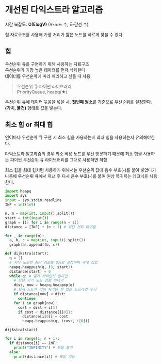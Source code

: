 # 개선된 다익스트라 알고리즘
시간 복잡도: **O(ElogV)** (V-노드 수, E-간선 수)

힙 자료구조를 사용해 가장 거리가 짧은 노드를 빠르게 찾을 수 있다.

## 힙
우선순위 큐를 구현하기 위해 사용하는 자료구조  
우선순위가 가장 높은 데이터를 먼저 삭제한다  
데이터를 우선순위에 따라 처리하고 싶을 때 사용

> 우선순위 큐 파이썬 라이브러리  
> PriorityQueue, heapq(★)

우선순위 큐에 데이터 묶음을 넣을 시, **첫번째 원소**를 기준으로 우선순위를 설정한다. **(가치, 물건)** 형태로 값을 넣는다.

## 최소 힙 or 최대 힙
언어마다 우선순위 큐 구현 시 최소 힙을 사용하는지 최대 힙을 사용하는지 유의해야한다.

다익스트라 알고리즘의 경우 최소 비용 노드를 우선 방문하기 때문에 최소 힙을 사용하는 파이썬 우선순위 큐 라이브러리를 그대로 사용하면 적합

최소 힙을 최대 힙처럼 사용하기 위해서는 우선순위 값에 음수 부호(-)를 붙여 넣었다가 나중에 우선순위 큐에서 꺼낸 후 다시 음수 부호(-)를 붙여 원상 복귀하는 테크닉을 사용한다.

```python
import heapq
import sys
input = sys.stdin.readline
INF = int(1e9)

n, m = map(int, input().split())
start = int(input())
graph = [[] for i in range(n + 1)]
distance = [INF] * (n + 1) # 최단 거리 테이블

for _ in range(m):
  a, b, c = map(int, input().split())
  graph[a].append((b, c))

def dijkstra(start):
  q = []
  # 시작 노드의 최단 경로를 0으로 설정하여 큐에 삽입
  heapq.heappush(q, (0, start))
  distance[start] = 0
  while q: # 큐가 비어있지 않다면
    # 최단 거리 노드 정보 꺼내기
    dist, now = heapq.heappop(q)
    # 현재 노드가 이미 처리된 적 있는 노드라면 무시
    if distance[now] < dist:
      continue
    for i in graph[now]:
      cost = dist + i[1]
      if cost < distance[i[0]]:
        distance[i[0]] = cost
        heapq.heappush(q, (cost, i[0]))

dijkstra(start)

for i in range(1, n + 1):
  if distance[i] == INF:
    print("INFINITY") # 도달 불가
  else:
    print(distance[i]) # 도달 가능
```